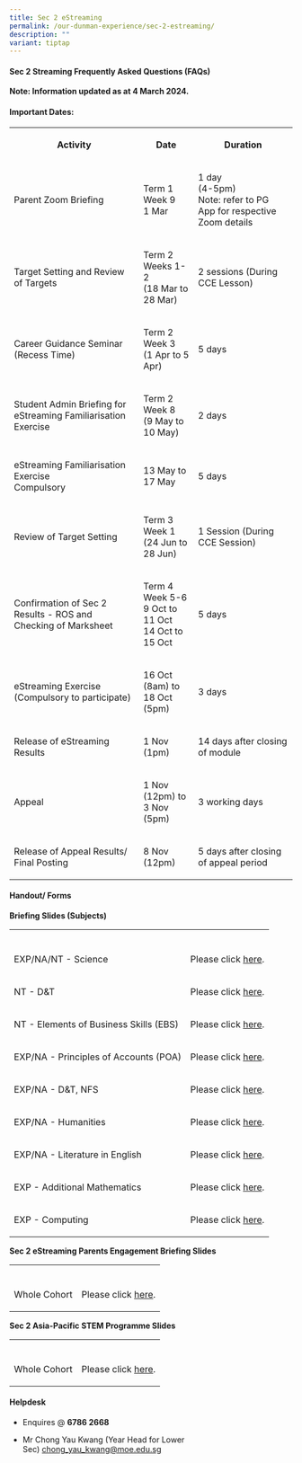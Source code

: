 ```yaml
---
title: Sec 2 eStreaming
permalink: /our-dunman-experience/sec-2-estreaming/
description: ""
variant: tiptap
---
```

<h4>Sec 2 Streaming Frequently Asked Questions (FAQs)</h4>
<p></p>
<p><strong>Note: Information updated as at 4 March 2024.</strong>
</p>
<h4>Important Dates:</h4>
<table>
<tbody>
<tr>
<th rowspan="1" colspan="1">
<p>Activity</p>
</th>
<th rowspan="1" colspan="1">
<p>Date</p>
</th>
<th rowspan="1" colspan="1">
<p>Duration</p>
</th>
</tr>
<tr>
<td rowspan="1" colspan="1">
<p>Parent Zoom Briefing
<br>
</p>
</td>
<td rowspan="1" colspan="1">
<p>Term 1 Week 9
<br>1 Mar
<br>
</p>
</td>
<td rowspan="1" colspan="1">
<p>1 day
<br>(4-5pm)
<br>Note: refer to PG App for respective Zoom details</p>
</td>
</tr>
<tr>
<td rowspan="1" colspan="1">
<p>Target Setting and Review of Targets</p>
</td>
<td rowspan="1" colspan="1">
<p>Term 2 Weeks 1-2
<br>(18 Mar to 28 Mar)</p>
</td>
<td rowspan="1" colspan="1">
<p>2 sessions (During CCE Lesson)
<br>
</p>
</td>
</tr>
<tr>
<td rowspan="1" colspan="1">
<p>Career Guidance Seminar (Recess Time)</p>
</td>
<td rowspan="1" colspan="1">
<p>Term 2 Week 3
<br>(1 Apr to 5 Apr)</p>
</td>
<td rowspan="1" colspan="1">
<p>5 days</p>
</td>
</tr>
<tr>
<td rowspan="1" colspan="1">
<p>Student Admin Briefing for eStreaming Familiarisation Exercise</p>
</td>
<td rowspan="1" colspan="1">
<p>Term 2 Week 8
<br>(9 May to 10 May)</p>
</td>
<td rowspan="1" colspan="1">
<p>2 days</p>
</td>
</tr>
<tr>
<td rowspan="1" colspan="1">
<p>eStreaming Familiarisation Exercise
<br>Compulsory</p>
</td>
<td rowspan="1" colspan="1">
<p>13 May to 17 May
<br>
</p>
</td>
<td rowspan="1" colspan="1">
<p>5 days
<br>
</p>
</td>
</tr>
<tr>
<td rowspan="1" colspan="1">
<p>Review of Target Setting</p>
</td>
<td rowspan="1" colspan="1">
<p>Term 3 Week 1
<br>(24 Jun to 28 Jun)
<br>
</p>
</td>
<td rowspan="1" colspan="1">
<p>1 Session (During CCE Session)</p>
</td>
</tr>
<tr>
<td rowspan="1" colspan="1">
<p>Confirmation of Sec 2 Results - ROS and Checking of Marksheet</p>
</td>
<td rowspan="1" colspan="1">
<p>Term 4 Week 5-6
<br>9 Oct to 11 Oct
<br>14 Oct to 15 Oct</p>
</td>
<td rowspan="1" colspan="1">
<p>5 days</p>
</td>
</tr>
<tr>
<td rowspan="1" colspan="1">
<p>eStreaming Exercise
<br>(Compulsory to participate)</p>
</td>
<td rowspan="1" colspan="1">
<p>16 Oct (8am) to
<br>18 Oct (5pm)
<br>
</p>
</td>
<td rowspan="1" colspan="1">
<p>3 days
<br>
</p>
</td>
</tr>
<tr>
<td rowspan="1" colspan="1">
<p>Release of eStreaming Results</p>
</td>
<td rowspan="1" colspan="1">
<p>1 Nov (1pm)</p>
</td>
<td rowspan="1" colspan="1">
<p>14 days after closing of module
<br>
</p>
</td>
</tr>
<tr>
<td rowspan="1" colspan="1">
<p>Appeal
<br>
</p>
</td>
<td rowspan="1" colspan="1">
<p>1 Nov (12pm) to
<br>3 Nov (5pm)
<br>
</p>
</td>
<td rowspan="1" colspan="1">
<p>3 working days
<br>
</p>
</td>
</tr>
<tr>
<td rowspan="1" colspan="1">
<p>Release of Appeal Results/ Final Posting</p>
</td>
<td rowspan="1" colspan="1">
<p>8 Nov (12pm)
<br>
</p>
</td>
<td rowspan="1" colspan="1">
<p>5 days after closing of appeal period</p>
</td>
</tr>
</tbody>
</table>
<h4>Handout/ Forms</h4>
<p><strong>Briefing Slides (Subjects)</strong>
</p>
<table>
<tbody>
<tr>
<th rowspan="1" colspan="1">
<p></p>
</th>
<th rowspan="1" colspan="1">
<p></p>
</th>
</tr>
<tr>
<td rowspan="1" colspan="1">
<p>EXP/NA/NT - Science</p>
</td>
<td rowspan="1" colspan="1">
<p>Please click <a href="/files/Sec 2 eStreaming/Science__All__Streaming_for_2024__updated_.pdf" rel="noopener noreferrer nofollow" target="_blank">here</a>.</p>
</td>
</tr>
<tr>
<td rowspan="1" colspan="1">
<p>NT - D&amp;T</p>
</td>
<td rowspan="1" colspan="1">
<p>Please click <a href="/files/Sec 2 eStreaming/D_T__NT__Streaming_for_2024__updated_.pdf" rel="noopener noreferrer nofollow" target="_blank">here</a>.</p>
</td>
</tr>
<tr>
<td rowspan="1" colspan="1">
<p>NT - Elements of Business Skills (EBS)</p>
</td>
<td rowspan="1" colspan="1">
<p>Please click <a href="/files/Sec 2 eStreaming/EBS__NT__Streaming_for_2024__updated_.pdf" rel="noopener noreferrer nofollow" target="_blank">here</a>.</p>
</td>
</tr>
<tr>
<td rowspan="1" colspan="1">
<p>EXP/NA - Principles of Accounts (POA)</p>
</td>
<td rowspan="1" colspan="1">
<p>Please click <a href="/files/Sec 2 eStreaming/POA__Exp___NA__Streaming_for_2024__updated_.pdf" rel="noopener noreferrer nofollow" target="_blank">here</a>.</p>
</td>
</tr>
<tr>
<td rowspan="1" colspan="1">
<p>EXP/NA - D&amp;T, NFS</p>
</td>
<td rowspan="1" colspan="1">
<p>Please click <a href="/files/Sec 2 eStreaming/D_T_and_NFS__Exp___NA__Streaming_for_2024__updated_.pdf" rel="noopener noreferrer nofollow" target="_blank">here</a>.</p>
</td>
</tr>
<tr>
<td rowspan="1" colspan="1">
<p>EXP/NA - Humanities</p>
</td>
<td rowspan="1" colspan="1">
<p>Please click <a href="/files/Sec 2 eStreaming/Humanities__Exp___NA__Streaming_for_2024__updated_.pdf" rel="noopener noreferrer nofollow" target="_blank">here</a>.</p>
</td>
</tr>
<tr>
<td rowspan="1" colspan="1">
<p>EXP/NA - Literature in English</p>
</td>
<td rowspan="1" colspan="1">
<p>Please click <a href="/files/Sec 2 eStreaming/Eng_Lit__Exp___NA__Streaming_for_2024__updated_.pdf" rel="noopener noreferrer nofollow" target="_blank">here</a>.</p>
</td>
</tr>
<tr>
<td rowspan="1" colspan="1">
<p>EXP - Additional Mathematics</p>
</td>
<td rowspan="1" colspan="1">
<p>Please click <a href="/files/Sec 2 eStreaming/A_Math__EXP__Streaming_for_2024__updated_.pdf" rel="noopener noreferrer nofollow" target="_blank">here</a>.</p>
</td>
</tr>
<tr>
<td rowspan="1" colspan="1">
<p>EXP - Computing</p>
</td>
<td rowspan="1" colspan="1">
<p>Please click <a href="/files/Sec 2 eStreaming/Computing__Exp__Streaming_for_2024__updated_.pdf" rel="noopener noreferrer nofollow" target="_blank">here</a>.</p>
</td>
</tr>
</tbody>
</table>
<p><strong>Sec 2 eStreaming Parents Engagement Briefing Slides</strong>
</p>
<table>
<tbody>
<tr>
<th rowspan="1" colspan="1">
<p></p>
</th>
<th rowspan="1" colspan="1">
<p></p>
</th>
</tr>
<tr>
<td rowspan="1" colspan="1">
<p>Whole Cohort</p>
</td>
<td rowspan="1" colspan="1">
<p>Please click <a href="/files/Sec%202%20eStreaming/Sec_3_Subject_Combination_2025__For_2024_Sec_2_Cohort_.pdf" rel="noopener noreferrer nofollow" target="_blank">here</a>.</p>
</td>
</tr>
</tbody>
</table>
<p><strong>Sec 2 Asia-Pacific STEM Programme Slides</strong>
</p>
<table>
<tbody>
<tr>
<th rowspan="1" colspan="1">
<p></p>
</th>
<th rowspan="1" colspan="1">
<p></p>
</th>
</tr>
<tr>
<td rowspan="1" colspan="1">
<p>Whole Cohort</p>
</td>
<td rowspan="1" colspan="1">
<p>Please click <a href="/files/Sec%202%20eStreaming/Sec_3_Subject_Combination_2025__For_2024_Sec_2_Cohort_.pdf" rel="noopener noreferrer nofollow" target="_blank">here</a>.</p>
</td>
</tr>
</tbody>
</table>
<h4></h4>
<h4>Helpdesk</h4>
<ul>
<li>
<p>Enquires @&nbsp;<strong>6786 2668</strong>
</p>
</li>
<li>
<p>Mr Chong Yau Kwang (Year Head for Lower Sec)&nbsp;<a href="mailto:chong_yau_kwang@moe.edu.sg" rel="noopener noreferrer nofollow" target="_blank">chong_yau_kwang@moe.edu.sg</a>
</p>
</li>
</ul>
<p></p>